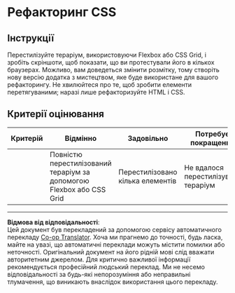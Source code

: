 <!--
CO_OP_TRANSLATOR_METADATA:
{
  "original_hash": "9d4d75af51aaccfe9af778f792c62919",
  "translation_date": "2025-08-27T22:38:16+00:00",
  "source_file": "3-terrarium/2-intro-to-css/assignment.md",
  "language_code": "uk"
}
-->
# Рефакторинг CSS

## Інструкції

Перестилізуйте тераріум, використовуючи Flexbox або CSS Grid, і зробіть скріншоти, щоб показати, що ви протестували його в кількох браузерах. Можливо, вам доведеться змінити розмітку, тому створіть нову версію додатка з мистецтвом, яке буде використане для вашого рефакторингу. Не хвилюйтеся про те, щоб зробити елементи перетягуваними; наразі лише рефакторизуйте HTML і CSS.

## Критерії оцінювання

| Критерій | Відмінно                                                          | Задовільно                   | Потребує покращення                  |
| -------- | ----------------------------------------------------------------- | ---------------------------- | ------------------------------------ |
|          | Повністю перестилізований тераріум за допомогою Flexbox або CSS Grid | Перестилізовано кілька елементів | Не вдалося перестилізувати тераріум |

---

**Відмова від відповідальності**:  
Цей документ був перекладений за допомогою сервісу автоматичного перекладу [Co-op Translator](https://github.com/Azure/co-op-translator). Хоча ми прагнемо до точності, будь ласка, майте на увазі, що автоматичні переклади можуть містити помилки або неточності. Оригінальний документ на його рідній мові слід вважати авторитетним джерелом. Для критично важливої інформації рекомендується професійний людський переклад. Ми не несемо відповідальності за будь-які непорозуміння або неправильні тлумачення, що виникають внаслідок використання цього перекладу.